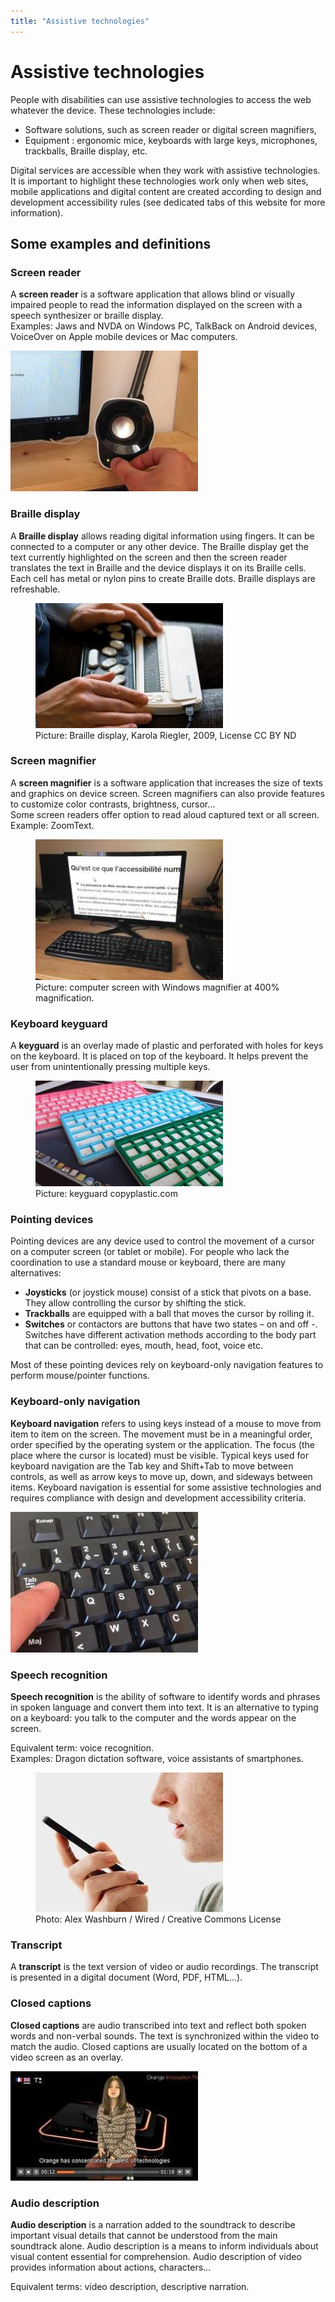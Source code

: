 ```yaml
---
title: "Assistive technologies"
---
```


# Assistive technologies

People with disabilities can use assistive technologies to access the web whatever the device. These technologies include:
- Software solutions, such as screen reader or digital screen magnifiers,
- Equipment : ergonomic mice, keyboards with large keys, microphones, trackballs, Braille display, etc.

Digital services are accessible when they work with assistive technologies. It is important to highlight these technologies work only when web sites, mobile applications and digital content are created according to design and development accessibility rules (see dedicated tabs of this website for more information).

## Some examples and definitions
### Screen reader

A **screen reader** is a software application that allows blind or visually impaired people to read the information displayed on the screen with a speech synthesizer or braille display.  
Examples: Jaws and NVDA on Windows PC, TalkBack on Android devices, VoiceOver on Apple mobile devices or Mac computers.

<img src="../images/audio.jpg" alt="" class="img-fluid">

### Braille display
A **Braille display** allows reading digital information using fingers. It can be connected to a computer or any other device.  The Braille display get the text currently highlighted on the screen and then the screen reader translates the text in Braille and the device displays it on its Braille cells. Each cell has metal or nylon pins to create Braille dots. Braille displays are refreshable.

<figure>
    <img src="../images/plage-braille.jpg" alt="Braille display" class="img-fluid">
    <figcaption>Picture: Braille display, Karola Riegler, 2009, License CC BY ND</figcaption>
</figure>

### Screen magnifier

A **screen magnifier** is a software application that increases the size of texts and graphics on device screen. Screen magnifiers can also provide features to customize color contrasts, brightness, cursor…  
Some screen readers offer option to read aloud captured text or all screen.  
Example: ZoomText.

<figure>
    <img src="../images/loupe.jpg" alt="computer screen with Windows magnifier at 400% magnification" class="img-fluid">
    <figcaption>Picture: computer screen with Windows magnifier at 400% magnification.</figcaption>
</figure>

### Keyboard keyguard

A **keyguard** is an overlay made of plastic and perforated with holes for keys on the keyboard. It is placed on top of the keyboard. It helps prevent the user from unintentionally pressing multiple keys.

<figure>
    <img src="../images/guidedoigt.jpg" alt="keyboard with a keyguard" class="img-fluid">
    <figcaption>Picture: keyguard copyplastic.com</figcaption>
</figure>

### Pointing devices

Pointing devices are any device used to control the movement of a cursor on a computer screen (or tablet or mobile). For people who lack the coordination to use a standard mouse or keyboard, there are many alternatives:
- **Joysticks** (or joystick mouse) consist of a stick that pivots on a base. They allow controlling the cursor by shifting the stick. 
- **Trackballs** are equipped with a ball that moves the cursor by rolling it.
- **Switches** or contactors are buttons that have two states – on and off -. Switches have different activation methods according to the body part that can be controlled: eyes, mouth, head, foot, voice etc.  

Most of these pointing devices rely on keyboard-only navigation features to perform mouse/pointer functions.   

### Keyboard-only navigation
**Keyboard navigation** refers to using keys instead of a mouse to move from item to item on the screen. The movement must be in a meaningful order, order specified by the operating system or the application. The focus (the place where the cursor is located) must be visible. 
Typical keys used for keyboard navigation are the Tab key and Shift+Tab to move between controls, as well as arrow keys to move up, down, and sideways between items.
Keyboard navigation is essential for some assistive technologies and requires compliance with design and development accessibility criteria.

<img src="../images/clavier.jpg" alt="" class="img-fluid">

### Speech recognition
**Speech recognition** is the ability of software to identify words and phrases in spoken language and convert them into text. It is an alternative to typing on a keyboard: you talk to the computer and the words appear on the screen.  

Equivalent term: voice recognition.  
Examples: Dragon dictation software, voice assistants of smartphones.
<figure>
    <img src="../images/vocale.jpg" alt="Person on the phone" class="img-fluid">
    <figcaption>Photo: Alex Washburn / Wired / Creative Commons License</figcaption>
</figure>

### Transcript
A **transcript** is the text version of video or audio recordings. The transcript is presented in a digital document (Word, PDF, HTML...).

### Closed captions
**Closed captions** are audio transcribed into text and reflect both spoken words and non-verbal sounds. The text is synchronized within the video to match the audio. Closed captions are usually located on the bottom of a video screen as an overlay.

<img src="../images/soustitres.jpg" alt="Screenshot of a video with closed captions" class="img-fluid">    

### Audio description
**Audio description** is a narration added to the soundtrack to describe important visual details that cannot be understood from the main soundtrack alone.  Audio description is a means to inform individuals about visual content essential for comprehension.  Audio description of video provides information about actions, characters…  

Equivalent terms: video description, descriptive narration.
